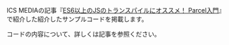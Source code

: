 ICS MEDIAの記事『[ES6以上のJSのトランスパイルにオススメ！ Parcel入門](https://ics.media/entry/190405/)』で紹介した紹介したサンプルコードを掲載します。

コードの内容について、詳しくは記事を参照ください。
